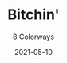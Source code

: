 ---
image_primary: "img/product_main_11_bitchin1.JPG"
image_secondary: "img/colorway_11_(1)_bitchin-Bugera.jpg"
description: "Jumpin%27%20on%20the%20bed%2C%20stealing%20the%20parent%u2019s%20car%20keys%2C%20sneaking%20into%20a%20Stones%20concert%20--%20uniquely%20American.%20Coltrane%2C%20counterculture%20and%20the%20Camaro.%20BITCHIN%27%20gets%20major%20cool-points%20for%20looking%20the%20part%20and%20performing%20beyond%20expectations.%20More%20than%20just%20showing%20up%2C%20BITCHIN%27%20asks%20more%20from%20your%20eye...and%20delivers.%20Powerful%20reptilian%20design%20with%20a%20light%20gloss%20finish.%20Nothing%20perfunctory%2C%20nothing%20mature.%20This%2C%20clearly%2C%20is%20not%20your%20parents%27%20Naugahyde.%A0"
tags: 
  - "Textiles"
designer: "Joseph Noble"
href: "https://www.josephnoble.com/collections/bitchin/"
title: "Bitchin'"
subtitle: "8 Colorways"
category: "Textiles"
manufacturer: "Joseph Noble"
slug: "/manufacturers/joseph-noble/textiles/joseph-noble-bitchin"
date: "2021-05-10"
---